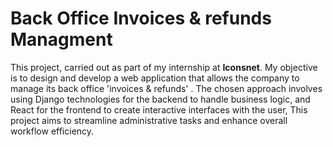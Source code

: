 # Back Office Invoices & refunds Managment

This project, carried out as part of my internship at **Iconsnet**. My objective is to design and develop a web application  that allows the company to manage its back office 'invoices & refunds' . The chosen approach involves using Django technologies for the backend to handle business logic, and React for the frontend to create interactive interfaces with the user, This project aims to streamline administrative tasks and enhance overall workflow efficiency.